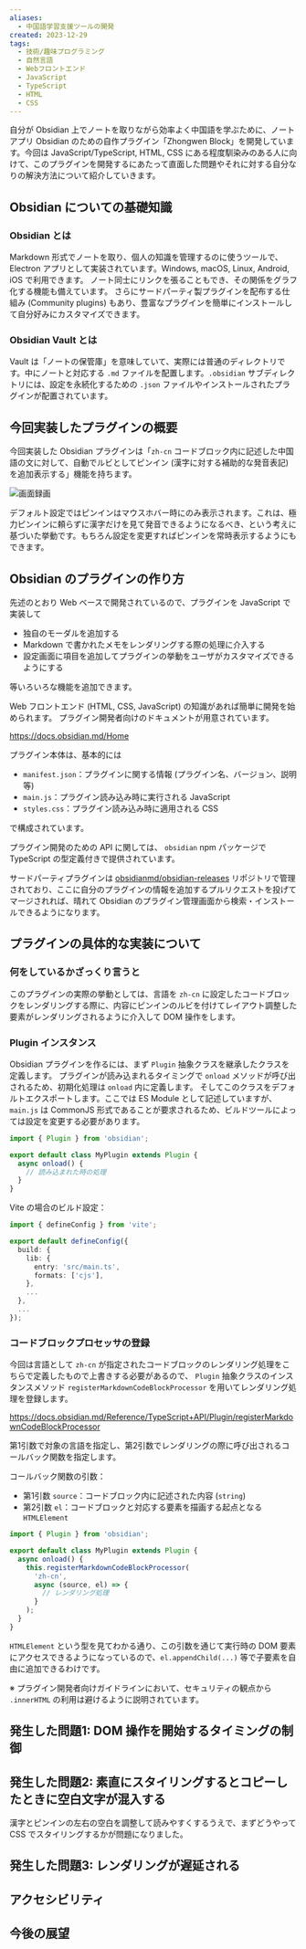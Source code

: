 ```yaml
---
aliases:
  - 中国語学習支援ツールの開発
created: 2023-12-29
tags:
  - 技術/趣味プログラミング
  - 自然言語
  - Webフロントエンド
  - JavaScript
  - TypeScript
  - HTML
  - CSS
---
```

自分が Obsidian 上でノートを取りながら効率よく中国語を学ぶために、ノートアプリ Obsidian のための自作プラグイン「Zhongwen Block」を開発しています。今回は JavaScript/TypeScript, HTML, CSS にある程度馴染みのある人に向けて、このプラグインを開発するにあたって直面した問題やそれに対する自分なりの解決方法について紹介していきます。

## Obsidian についての基礎知識

### Obsidian とは

Markdown 形式でノートを取り、個人の知識を管理するのに使うツールで、Electron アプリとして実装されています。Windows, macOS, Linux, Android, iOS で利用できます。
ノート同士にリンクを張ることもでき、その関係をグラフ化する機能も備えています。
さらにサードパーティ製プラグインを配布する仕組み (Community plugins) もあり、豊富なプラグインを簡単にインストールして自分好みにカスタマイズできます。

### Obsidian Vault とは

Vault は「ノートの保管庫」を意味していて、実際には普通のディレクトリです。中にノートと対応する `.md` ファイルを配置します。`.obsidian` サブディレクトリには、設定を永続化するための `.json` ファイルやインストールされたプラグインが配置されています。

## 今回実装したプラグインの概要

今回実装した Obsidian プラグインは「`zh-cn` コードブロック内に記述した中国語の文に対して、自動でルビとしてピンイン (漢字に対する補助的な発音表記) を追加表示する」機能を持ちます。

![画面録画](https://github.com/0918nobita/obsidian-zhongwen-block/blob/main/images/screen-recording.gif?raw=true)

デフォルト設定ではピンインはマウスホバー時にのみ表示されます。これは、極力ピンインに頼らずに漢字だけを見て発音できるようになるべき、という考えに基づいた挙動です。もちろん設定を変更すればピンインを常時表示するようにもできます。

## Obsidian のプラグインの作り方

先述のとおり Web ベースで開発されているので、プラグインを JavaScript で実装して

- 独自のモーダルを追加する
- Markdown で書かれたメモをレンダリングする際の処理に介入する
- 設定画面に項目を追加してプラグインの挙動をユーザがカスタマイズできるようにする

等いろいろな機能を追加できます。

Web フロントエンド (HTML, CSS, JavaScript) の知識があれば簡単に開発を始められます。
プラグイン開発者向けのドキュメントが用意されています。

https://docs.obsidian.md/Home

プラグイン本体は、基本的には

- `manifest.json`：プラグインに関する情報 (プラグイン名、バージョン、説明等)
- `main.js`：プラグイン読み込み時に実行される JavaScript
- `styles.css`：プラグイン読み込み時に適用される CSS

で構成されています。

プラグイン開発のための API に関しては、 `obsidian` npm パッケージで TypeScript の型定義付きで提供されています。

サードパーティプラグインは [obsidianmd/obsidian-releases](https://github.com/obsidianmd/obsidian-releases) リポジトリで管理されており、ここに自分のプラグインの情報を追加するプルリクエストを投げてマージされれば、晴れて Obsidian のプラグイン管理画面から検索・インストールできるようになります。

## プラグインの具体的な実装について

### 何をしているかざっくり言うと

このプラグインの実際の挙動としては、言語を `zh-cn` に設定したコードブロックをレンダリングする際に、内容にピンインのルビを付けてレイアウト調整した要素がレンダリングされるように介入して DOM 操作をします。

### Plugin インスタンス

Obsidian プラグインを作るには、まず `Plugin` 抽象クラスを継承したクラスを定義します。
プラグインが読み込まれるタイミングで `onload` メソッドが呼び出されるため、初期化処理は `onload` 内に定義します。
そしてこのクラスをデフォルトエクスポートします。ここでは ES Module として記述していますが、`main.js` は CommonJS 形式であることが要求されるため、ビルドツールによっては設定を変更する必要があります。

```typescript
import { Plugin } from 'obsidian';

export default class MyPlugin extends Plugin {
  async onload() {
    // 読み込まれた時の処理
  }
}
```

Vite の場合のビルド設定：

```typescript
import { defineConfig } from 'vite';

export default defineConfig({
  build: {
    lib: {
      entry: 'src/main.ts',
      formats: ['cjs'],
    },
    ...
  },
  ...
});
```

### コードブロックプロセッサの登録

今回は言語として `zh-cn` が指定されたコードブロックのレンダリング処理をこちらで定義したもので上書きする必要があるので、 `Plugin` 抽象クラスのインスタンスメソッド `registerMarkdownCodeBlockProcessor` を用いてレンダリング処理を登録します。

https://docs.obsidian.md/Reference/TypeScript+API/Plugin/registerMarkdownCodeBlockProcessor

第1引数で対象の言語を指定し、第2引数でレンダリングの際に呼び出されるコールバック関数を指定します。

コールバック関数の引数：

- 第1引数 `source`：コードブロック内に記述された内容 (`string`)
- 第2引数 `el`：コードブロックと対応する要素を描画する起点となる `HTMLElement`

```typescript
import { Plugin } from 'obsidian';

export default class MyPlugin extends Plugin {
  async onload() {
    this.registerMarkdownCodeBlockProcessor(
      'zh-cn',
      async (source, el) => {
        // レンダリング処理
      }
    );
  }
}
```

`HTMLElement` という型を見てわかる通り、この引数を通じて実行時の DOM 要素にアクセスできるようになっているので、`el.appendChild(...)` 等で子要素を自由に追加できるわけです。

※ プラグイン開発者向けガイドラインにおいて、セキュリティの観点から `.innerHTML` の利用は避けるように説明されています。

## 発生した問題1: DOM 操作を開始するタイミングの制御

## 発生した問題2: 素直にスタイリングするとコピーしたときに空白文字が混入する

漢字とピンインの左右の空白を調整して読みやすくするうえで、まずどうやって CSS でスタイリングするかが問題になりました。

## 発生した問題3: レンダリングが遅延される

## アクセシビリティ

## 今後の展望
